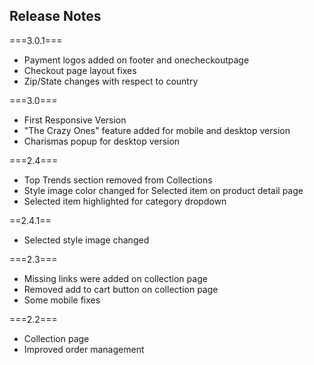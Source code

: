 Release Notes
-----------------

===3.0.1===
- Payment logos added on footer and onecheckoutpage
- Checkout page layout fixes
- Zip/State changes with respect to country

===3.0===
- First Responsive Version
- "The Crazy Ones" feature added for mobile and desktop version
- Charismas popup for desktop  version

===2.4===
- Top Trends section removed from Collections
- Style image color changed for Selected item on product detail page
- Selected item highlighted for category dropdown

==2.4.1==
- Selected style image changed

===2.3===
- Missing links were added on collection page
- Removed add to cart button on collection page
- Some mobile fixes

===2.2===
- Collection page
- Improved order management
